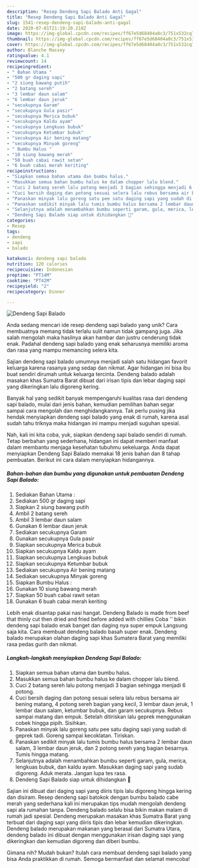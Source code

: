 ```yaml
---
description: "Resep Dendeng Sapi Balado Anti Gagal"
title: "Resep Dendeng Sapi Balado Anti Gagal"
slug: 1541-resep-dendeng-sapi-balado-anti-gagal
date: 2020-07-01T21:19:20.218Z
image: https://img-global.cpcdn.com/recipes/ff67e5d68404a0c3/751x532cq70/dendeng-sapi-balado-foto-resep-utama.jpg
thumbnail: https://img-global.cpcdn.com/recipes/ff67e5d68404a0c3/751x532cq70/dendeng-sapi-balado-foto-resep-utama.jpg
cover: https://img-global.cpcdn.com/recipes/ff67e5d68404a0c3/751x532cq70/dendeng-sapi-balado-foto-resep-utama.jpg
author: Blanche Massey
ratingvalue: 4.1
reviewcount: 14
recipeingredient:
- " Bahan Utama "
- "500 gr daging sapi"
- "2 siung bawang putih"
- "2 batang sereh"
- "3 lembar daun salam"
- "6 lembar daun jeruk"
- "secukupnya Garam"
- "secukupnya Gula pasir"
- "secukupnya Merica bubuk"
- "secukupnya Kaldu ayam"
- "secukupnya Lengkuas bubuk"
- "secukupnya Ketumbar bubuk"
- "secukupnya Air bening matang"
- "secukupnya Minyak goreng"
- " Bumbu Halus "
- "10 siung bawang merah"
- "50 buah cabai rawit setan"
- "6 buah cabai merah keriting"
recipeinstructions:
- "Siapkan semua bahan utama dan bumbu halus."
- "Masukkan semua bahan bumbu halus ke dalam chopper lalu blend."
- "Cuci 2 batang sereh lalu potong menjadi 3 bagian sehingga menjadi 6 potong."
- "Cuci bersih daging dan potong sesuai selera lalu rebus bersama air bening matang, 4 potong sereh bagian yang kecil, 3 lembar daun jeruk, 1 lembar daun salam, ketumbar bubuk, dan garam secukupnya. Rebus sampai matang dan empuk. Setelah ditiriskan lalu geprek menggunakan cobek hingga pipih. Sisihkan."
- "Panaskan minyak lalu goreng satu pee satu daging sapi yang sudah di geprek tadi. Goreng sampai kecoklatan. Tiriskan."
- "Panaskan sedikit minyak lalu tumis bumbu halus bersama 2 lembar daun salam, 3 lembar daun jeruk, dan 2 potong sereh yang bagian besarnya. Tumis hingga matang."
- "Selanjutnya adalah menambahkan bumbu seperti garam, gula, merica, lengkuas bubuk, dan kaldu ayam. Masukkan daging sapi yang sudab digoreng. Aduk merata. Jangan lupa tes rasa."
- "Dendeng Sapi Balado siap untuk dihidangkan 🤗"
categories:
- Resep
tags:
- dendeng
- sapi
- balado

katakunci: dendeng sapi balado 
nutrition: 120 calories
recipecuisine: Indonesian
preptime: "PT14M"
cooktime: "PT42M"
recipeyield: "2"
recipecategory: Dinner

---
```



![Dendeng Sapi Balado](https://img-global.cpcdn.com/recipes/ff67e5d68404a0c3/751x532cq70/dendeng-sapi-balado-foto-resep-utama.jpg)

Anda sedang mencari ide resep dendeng sapi balado yang unik? Cara membuatnya memang tidak terlalu sulit namun tidak gampang juga. Jika salah mengolah maka hasilnya akan hambar dan justru cenderung tidak enak. Padahal dendeng sapi balado yang enak seharusnya memiliki aroma dan rasa yang mampu memancing selera kita.

Sajian dendeng sapi balado umumnya menjadi salah satu hidangan favorit keluarga karena rasanya yang sedap dan nikmat. Agar hidangan ini bisa ibu buat sendiri dirumah untuk keluarga tercinta. Dendeng balado adalah masakan khas Sumatra Barat dibuat dari irisan tipis dan lebar daging sapi yang dikeringkan lalu digoreng kering.

Banyak hal yang sedikit banyak mempengaruhi kualitas rasa dari dendeng sapi balado, mulai dari jenis bahan, kemudian pemilihan bahan segar sampai cara mengolah dan menghidangkannya. Tak perlu pusing jika hendak menyiapkan dendeng sapi balado yang enak di rumah, karena asal sudah tahu triknya maka hidangan ini mampu menjadi suguhan spesial.


Nah, kali ini kita coba, yuk, siapkan dendeng sapi balado sendiri di rumah. Tetap berbahan yang sederhana, hidangan ini dapat memberi manfaat dalam membantu menjaga kesehatan tubuhmu sekeluarga. Anda dapat menyiapkan Dendeng Sapi Balado memakai 18 jenis bahan dan 8 tahap pembuatan. Berikut ini cara dalam menyiapkan hidangannya.

<!--inarticleads1-->

##### Bahan-bahan dan bumbu yang digunakan untuk pembuatan Dendeng Sapi Balado:

1. Sediakan  Bahan Utama :
1. Sediakan 500 gr daging sapi
1. Siapkan 2 siung bawang putih
1. Ambil 2 batang sereh
1. Ambil 3 lembar daun salam
1. Gunakan 6 lembar daun jeruk
1. Sediakan secukupnya Garam
1. Gunakan secukupnya Gula pasir
1. Siapkan secukupnya Merica bubuk
1. Siapkan secukupnya Kaldu ayam
1. Siapkan secukupnya Lengkuas bubuk
1. Siapkan secukupnya Ketumbar bubuk
1. Sediakan secukupnya Air bening matang
1. Sediakan secukupnya Minyak goreng
1. Siapkan  Bumbu Halus :
1. Gunakan 10 siung bawang merah
1. Siapkan 50 buah cabai rawit setan
1. Gunakan 6 buah cabai merah keriting


Lebih enak disantap pakai nasi hangat. Dendeng Balado is made from beef that thinly cut then dried and fried before added with chillies Coba &#39;&#39; bikin dendeng sapi balado enak banget dan daging nya super empuk Langsung saja kita. Cara membuat dendeng balado basah super enak. Dendeng balado merupakan olahan daging sapi khas Sumatera Barat yang memiliki rasa pedas gurih dan nikmat. 

<!--inarticleads2-->

##### Langkah-langkah menyiapkan Dendeng Sapi Balado:

1. Siapkan semua bahan utama dan bumbu halus.
1. Masukkan semua bahan bumbu halus ke dalam chopper lalu blend.
1. Cuci 2 batang sereh lalu potong menjadi 3 bagian sehingga menjadi 6 potong.
1. Cuci bersih daging dan potong sesuai selera lalu rebus bersama air bening matang, 4 potong sereh bagian yang kecil, 3 lembar daun jeruk, 1 lembar daun salam, ketumbar bubuk, dan garam secukupnya. Rebus sampai matang dan empuk. Setelah ditiriskan lalu geprek menggunakan cobek hingga pipih. Sisihkan.
1. Panaskan minyak lalu goreng satu pee satu daging sapi yang sudah di geprek tadi. Goreng sampai kecoklatan. Tiriskan.
1. Panaskan sedikit minyak lalu tumis bumbu halus bersama 2 lembar daun salam, 3 lembar daun jeruk, dan 2 potong sereh yang bagian besarnya. Tumis hingga matang.
1. Selanjutnya adalah menambahkan bumbu seperti garam, gula, merica, lengkuas bubuk, dan kaldu ayam. Masukkan daging sapi yang sudab digoreng. Aduk merata. Jangan lupa tes rasa.
1. Dendeng Sapi Balado siap untuk dihidangkan 🤗


Sajian ini dibuat dari daging sapi yang diiris tipis lalu digoreng hingga kering dan disiram. Resep dendeng sapi batokok dengan bumbu balado cabe merah yang sederhana kali ini merupakan tips mudah mengolah dendeng sapi ala rumahan tanpa. Dendeng balado selalu bisa bikin makan malam di rumah jadi spesial. Dendeng merupakan masakan khas Sumatra Barat yang terbuat dari daging sapi yang diiris tipis dan lebar kemudian dikeringkan. Dendeng balado merupakan makanan yang berasal dari Sumatra Utara, dendeng balado ini dibuat dengan menggunakan irisan daging sapi yang dikeringkan dan kemudian digoreng dan diberi bumbu. 

Gimana nih? Mudah bukan? Itulah cara membuat dendeng sapi balado yang bisa Anda praktikkan di rumah. Semoga bermanfaat dan selamat mencoba!
